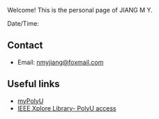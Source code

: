 Welcome! This is the personal page of JIANG M Y.

<p>Date/Time: <span id="datetime"></span></p>

<script>
var dt = new Date();
document.getElementById("datetime").innerHTML = (("0"+(dt.getMonth()+1)).slice(-2)) +"/"+ (("0"+dt.getDate()).slice(-2)) +"/"+ (dt.getFullYear()) +" "+ (("0"+dt.getHours()+1).slice(-2)) +":"+ (("0"+dt.getMinutes()+1).slice(-2));
</script>

## Contact
- Email: nmyjiang@foxmail.com

## Useful links
- [myPolyU](https://my.polyu.edu.hk/)
- [IEEE Xplore Library- PolyU access](https://ieeexplore-ieee-org.ezproxy.lb.polyu.edu.hk/Xplore/home.jsp)
